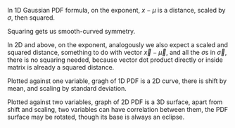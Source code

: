 In 1D Gaussian PDF formula,
on the exponent,
$x-\mu$ is a distance,
scaled by $\sigma$,
then squared.

Squaring gets us smooth-curved symmetry.

In 2D and above,
on the exponent,
analogously we also expect
a scaled and squared distance,
something to do with
vector $\vec{x}-\vec{\mu}$,
and all the $\sigma$s in $\vec{\sigma}$,
there is no squaring needed,
because vector dot product
directly or inside matrix
is already a squared distance.

Plotted against one variable,
gragh of 1D PDF is a 2D curve,
there is shift by mean,
and scaling by standard deviation.

Plotted against two variables,
graph of 2D PDF is a 3D surface,
apart from shift and scaling,
two variables can have correlation between them,
the PDF surface may be rotated,
though its base is always an eclipse.



